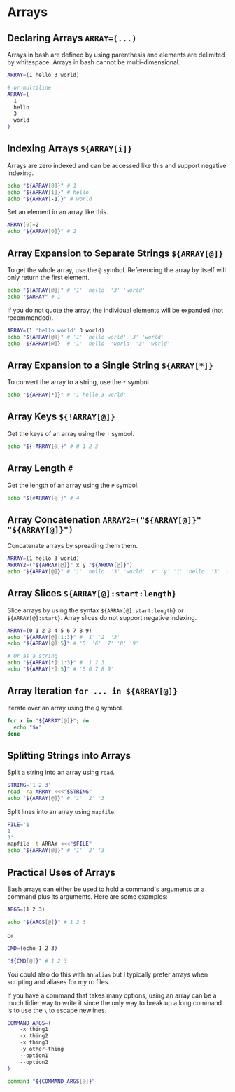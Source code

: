 # Arrays

## Declaring Arrays `ARRAY=(...)`

Arrays in bash are defined by using parenthesis and elements are delimited by whitespace. Arrays in bash cannot be multi-dimensional.

```bash
ARRAY=(1 hello 3 world)

# or multiline
ARRAY=(
  1
  hello
  3
  world
)
```

## Indexing Arrays `${ARRAY[i]}`

Arrays are zero indexed and can be accessed like this and support negative indexing.

```bash
echo "${ARRAY[0]}" # 1
echo "${ARRAY[1]}" # hello
echo "${ARRAY[-1]}" # world
```

Set an element in an array like this.

```bash
ARRAY[0]=2
echo "${ARRAY[0]}" # 2
```

## Array Expansion to Separate Strings `${ARRAY[@]}`

To get the whole array, use the `@` symbol. Referencing the array by itself will only return the first element.

```bash
echo "${ARRAY[@]}" # '1' 'hello' '3' 'world'
echo "$ARRAY" # 1
```

If you do not quote the array, the individual elements will be expanded (not recommended).

```bash
ARRAY=(1 'hello world' 3 world)
echo "${ARRAY[@]}" # '1' 'hello world' '3' 'world'
echo  ${ARRAY[@]}  # '1' 'hello' 'world' '3' 'world'
```

## Array Expansion to a Single String `${ARRAY[*]}`

To convert the array to a string, use the `*` symbol.

```bash
echo "${ARRAY[*]}" # '1 hello 3 world'
```

## Array Keys `${!ARRAY[@]}`

Get the keys of an array using the `!` symbol.

```bash
echo "${!ARRAY[@]}" # 0 1 2 3
```

## Array Length `#`

Get the length of an array using the `#` symbol.

```bash
echo "${#ARRAY[@]}" # 4
```

## Array Concatenation `ARRAY2=("${ARRAY[@]}" "${ARRAY[@]}")`

Concatenate arrays by spreading them them.

```bash
ARRAY=(1 hello 3 world)
ARRAY2=("${ARRAY[@]}" x y "${ARRAY[@]}")
echo "${ARRAY[@]}" # '1' 'hello' '3' 'world' 'x' 'y' '1' 'hello' '3' 'world'
```

## Array Slices `${ARRAY[@]:start:length}`

Slice arrays by using the syntax `${ARRAY[@]:start:length}` or `${ARRAY[@]:start}`. Array slices do not support negative indexing.

```bash
ARRAY=(0 1 2 3 4 5 6 7 8 9)
echo "${ARRAY[@]:1:3}" # '1' '2' '3'
echo "${ARRAY[@]:5}" # '5' '6' '7' '8' '9'

# Or as a string
echo "${ARRAY[*]:1:3}" # '1 2 3'
echo "${ARRAY[*]:5}" # '5 6 7 8 9'
```

## Array Iteration `for ... in ${ARRAY[@]}`

Iterate over an array using the `@` symbol.

```bash
for x in "${ARRAY[@]}"; do
  echo "$x"
done
```

## Splitting Strings into Arrays

Split a string into an array using `read`.

```bash
STRING='1 2 3'
read -ra ARRAY <<<"$STRING"
echo "${ARRAY[@]}" # '1' '2' '3'
```

Split lines into an array using `mapfile`.

```bash
FILE='1
2
3'
mapfile -t ARRAY <<<"$FILE"
echo "${ARRAY[@]}" # '1' '2' '3'
```

## Practical Uses of Arrays

Bash arrays can either be used to hold a command's arguments or a command plus its arguments. Here are some examples:

```bash
ARGS=(1 2 3)

echo "${ARGS[@]}" # 1 2 3
```

or

```bash
CMD=(echo 1 2 3)

"${CMD[@]}" # 1 2 3
```

You could also do this with an `alias` but I typically prefer arrays when scripting and aliases for my rc files.

If you have a command that takes many options, using an array can be a much tidier way to write it since the only way to break up a long command is to use the `\` to escape newlines.

```bash
COMMAND_ARGS=(
    -x thing1
    -x thing2
    -x thing3
    -y other-thing
    --option1
    --option2
)

command "${COMMAND_ARGS[@]}"
```
